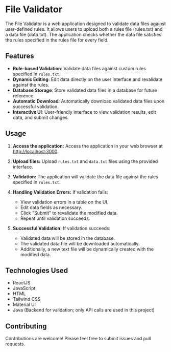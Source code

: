 # File Validator

The File Validator is a web application designed to validate data files against user-defined rules. It allows users to upload both a rules file (rules.txt) and a data file (data.txt). The application checks whether the data file satisfies the rules specified in the rules file for every field.

## Features

- **Rule-based Validation**: Validate data files against custom rules specified in `rules.txt`.
- **Dynamic Editing**: Edit data directly on the user interface and revalidate against the rules.
- **Database Storage**: Store validated data files in a database for future reference.
- **Automatic Download**: Automatically download validated data files upon successful validation.
- **Interactive UI**: User-friendly interface to view validation results, edit data, and submit changes.

## Usage

1. **Access the application:**
   Access the application in your web browser at [http://localhost:3000](http://localhost:3000).

2. **Upload files:**
   Upload `rules.txt` and `data.txt` files using the provided interface.

3. **Validation:**
   The application will validate the data file against the rules specified in `rules.txt`.

4. **Handling Validation Errors:**
   If validation fails:
   - View validation errors in a table on the UI.
   - Edit data fields as necessary.
   - Click "Submit" to revalidate the modified data.
   - Repeat until validation succeeds.

5. **Successful Validation:**
   If validation succeeds:
   - Validated data will be stored in the database.
   - The validated data file will be downloaded automatically.
   - Additionally, a new text file will be dynamically created with the modified data.

## Technologies Used

- ReactJS
- JavaScript
- HTML
- Tailwind CSS
- Material UI
- Java (Backend for validation; only API calls are used in this project)

## Contributing

Contributions are welcome! Please feel free to submit issues and pull requests.
